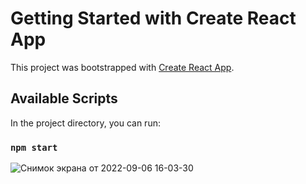 # Getting Started with Create React App

This project was bootstrapped with [Create React App](https://github.com/facebook/create-react-app).

## Available Scripts

In the project directory, you can run:

### `npm start`
![Снимок экрана от 2022-09-06 16-03-30](https://user-images.githubusercontent.com/54284123/188653113-c65c0281-4881-4c7a-983a-d7cfd19c4a7b.png)
